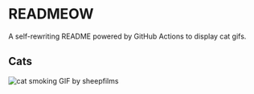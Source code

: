 # READMEOW

A self-rewriting README powered by GitHub Actions to display cat gifs.

## Cats

![cat smoking GIF by sheepfilms](https://media2.giphy.com/media/l0ExdMHUDKteztyfe/200.gif?cid=9acd02day33o3m0xy07jywqvwvdn2sp4jlvpue5yk6p36hw0&ep=v1_gifs_search&rid=200.gif&ct=g)
